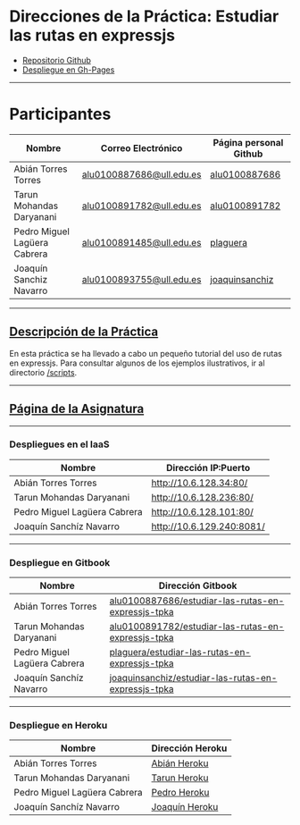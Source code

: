 # Direcciones de la Práctica: Estudiar las rutas en expressjs

* [Repositorio Github](https://github.com/ULL-ESIT-PL-1617/estudiar-las-rutas-en-expressjs-tpka)
* [Despliegue en Gh-Pages](https://ull-esit-pl-1617.github.io/estudiar-las-rutas-en-expressjs-tpka/)  

---

# Participantes

| Nombre | Correo Electrónico | Página personal Github |
| --- | --- | --- |
| Abián Torres Torres | alu0100887686@ull.edu.es | [alu0100887686](https://alu0100887686.github.io/) |
| Tarun Mohandas Daryanani | alu0100891782@ull.edu.es | [alu0100891782](https://alu0100891782.github.io/) |
| Pedro Miguel Lagüera Cabrera | alu0100891485@ull.edu.es | [plaguera](https://plaguera.github.io/) |
| Joaquín Sanchiz Navarro | alu0100893755@ull.edu.es | [joaquinsanchiz](https://joaquinsanchiz.github.io/) |

---

## [Descripción de la Práctica](https://casianorodriguezleon.gitbooks.io/ull-esit-1617/practicas/practicalearningrouting.html)

En esta práctica se ha llevado a cabo un pequeño tutorial del uso de rutas en expressjs. Para consultar algunos de los ejemplos ilustrativos, ir al directorio [/scripts](/scripts).

---

## [Página de la Asignatura](https://campusvirtual.ull.es/1617/course/view.php?id=1148)

---

### Despliegues en el IaaS

| Nombre | Dirección IP:Puerto |
| --- | --- |
| Abián Torres Torres | <http://10.6.128.34:80/> |
| Tarun Mohandas Daryanani | <http://10.6.128.236:80/> |
| Pedro Miguel Lagüera Cabrera | <http://10.6.128.101:80/> |
| Joaquín Sanchíz Navarro  | <http://10.6.129.240:8081/> |

---

### Despliegue en Gitbook

| Nombre | Dirección Gitbook |
| --- | --- |
| Abián Torres Torres | [alu0100887686/estudiar-las-rutas-en-expressjs-tpka](https://alu0100887686.gitbooks.io/estudiar-las-rutas-en-expressjs-tpka/content/) |
| Tarun Mohandas Daryanani | [alu0100891782/estudiar-las-rutas-en-expressjs-tpka](https://alu0100891782.gitbooks.io/estudiar-las-rutas-en-expressjs-tpka/content/) |
| Pedro Miguel Lagüera Cabrera | [plaguera/estudiar-las-rutas-en-expressjs-tpka](https://plaguera.gitbooks.io/estudiar-las-rutas-en-expressjs-tpka/content/) |
| Joaquín Sanchíz Navarro | [joaquinsanchiz/estudiar-las-rutas-en-expressjs-tpka](https://joaquinsanchiz.gitbooks.io/estudiar-las-rutas-en-expressjs-tpka/content/) |

---

### Despliegue en Heroku

| Nombre | Dirección Heroku |
| --- | --- |
| Abián Torres Torres | [Abián Heroku](https://estudiar-rutas-expressjs-abian.herokuapp.com/) |
| Tarun Mohandas Daryanani | [Tarun Heroku](https://estudiar-rutas-expressjs-tarun.herokuapp.com/) |
| Pedro Miguel Lagüera Cabrera | [Pedro Heroku](https://estudiar-rutas-expressjs-pedro.herokuapp.com/) |
| Joaquín Sanchíz Navarro | [Joaquín Heroku](https://estudiar-rutas-expressjs-joaquin.herokuapp.com/) |
